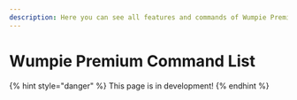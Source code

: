 ```yaml
---
description: Here you can see all features and commands of Wumpie Premium
---
```


# Wumpie Premium Command List

{% hint style="danger" %}
This page is in development!
{% endhint %}




